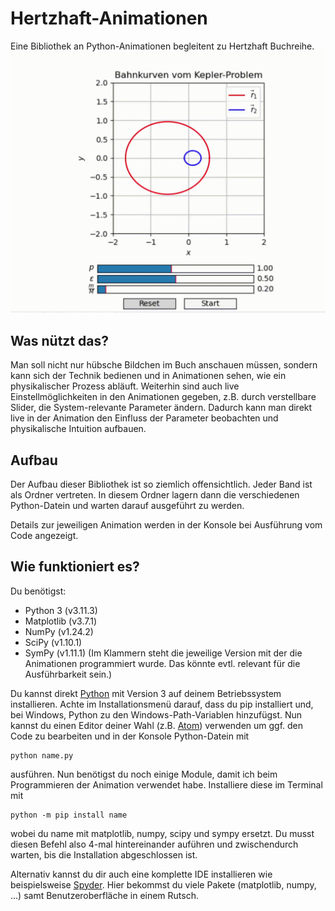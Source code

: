 # Hertzhaft-Animationen
Eine Bibliothek an Python-Animationen begleitent zu Hertzhaft Buchreihe.
![Beispiel](https://github.com/Bra-A-Ket/Hertzhaft-Animationen/blob/main/Beispiel.gif)
## Was nützt das?
Man soll nicht nur hübsche Bildchen im Buch anschauen müssen, sondern kann sich
der Technik bedienen und in Animationen sehen, wie ein physikalischer Prozess
abläuft. Weiterhin sind auch live Einstellmöglichkeiten in den Animationen
gegeben, z.B. durch verstellbare Slider, die System-relevante Parameter ändern.
Dadurch kann man direkt live in der Animation den Einfluss der Parameter
beobachten und physikalische Intuition aufbauen.
## Aufbau
Der Aufbau dieser Bibliothek ist so ziemlich offensichtlich. Jeder Band ist als
Ordner vertreten. In diesem Ordner lagern dann die verschiedenen Python-Datein
und warten darauf ausgeführt zu werden.

Details zur jeweiligen Animation werden in der Konsole bei Ausführung vom Code
angezeigt.
## Wie funktioniert es?
Du benötigst:
- Python 3 (v3.11.3)
- Matplotlib (v3.7.1)
- NumPy (v1.24.2)
- SciPy (v1.10.1)
- SymPy (v1.11.1)
(Im Klammern steht die jeweilige Version mit der die Animationen programmiert wurde. Das könnte evtl. relevant für die Ausführbarkeit sein.)

Du kannst direkt [Python](https://www.python.org) mit Version 3 auf deinem
Betriebssystem installieren. Achte im Installationsmenü darauf, dass du pip
installiert und, bei Windows, Python zu den Windows-Path-Variablen hinzufügst.
Nun kannst du einen Editor deiner Wahl (z.B. [Atom](https://atom.io)) verwenden
um ggf. den Code zu bearbeiten und in der Konsole Python-Datein mit
```console
python name.py
```
ausführen.
Nun benötigst du noch einige Module, damit ich beim Programmieren der Animation
verwendet habe. Installiere diese im Terminal mit
```console
python -m pip install name
```
wobei du name mit matplotlib, numpy, scipy und sympy ersetzt. Du musst diesen
Befehl also 4-mal hintereinander auführen und zwischendurch warten, bis die
Installation abgeschlossen ist.

Alternativ kannst du dir auch eine komplette IDE installieren wie
beispielsweise [Spyder](https://www.spyder-ide.org). Hier bekommst du viele
Pakete (matplotlib, numpy, ...) samt Benutzeroberfläche in einem Rutsch.
